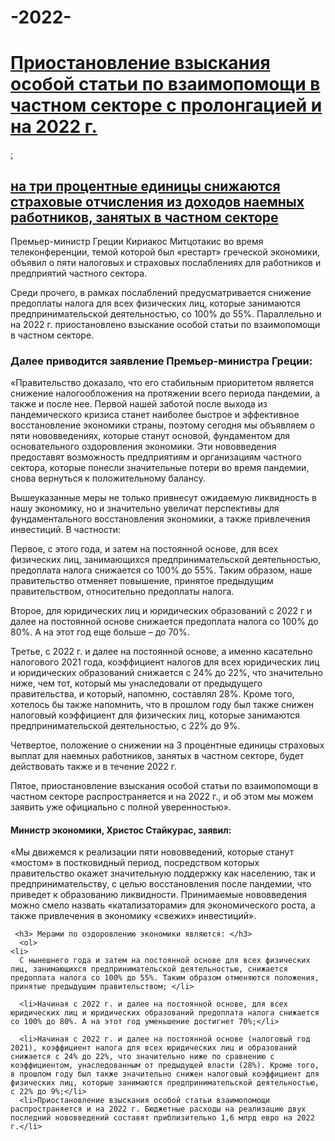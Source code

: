 # -2022-
<h1><a href="https://dkg-development.com/index.php/ru/352/priostanovlenie-vzyskaniya-osoboy-stati-po-vzaimopomoshi-v-chastnom-sektore-s-prolongaciey-i-na-2022-g">Приостановление взыскания особой статьи по взаимопомощи в частном секторе с пролонгацией и на 2022 г.</h1>: <h2>на три процентные единицы снижаются страховые отчисления из доходов наемных работников, занятых в частном секторе</a></h2>

<p>Премьер-министр Греции Кириакос Митцотакис во время телеконференции, темой которой был «рестарт» греческой экономики, объявил о пяти налоговых и страховых послаблениях для работников и предприятий частного сектора.
 </p>
<p>
  Среди прочего, в рамках послаблений предусматривается снижение предоплаты налога для всех физических лиц, которые занимаются предпринимательской деятельностью, со 100% до 55%. Параллельно и на 2022 г. приостановлено взыскание особой статьи по взаимопомощи в частном секторе. </p>
  
  <h3>Далее приводится заявление Премьер-министра Греции:</h3>
  <p>«Правительство доказало, что его стабильным приоритетом является снижение налогообложения на протяжении всего периода пандемии, а также и после нее. Первой нашей заботой после выхода из пандемического кризиса станет наиболее быстрое и эффективное восстановление экономики страны, поэтому сегодня мы объявляем о пяти нововведениях, которые станут основой, фундаментом для основательного оздоровления экономики. Эти нововведения предоставят возможность предприятиям и организациям частного сектора, которые понесли значительные потери во время пандемии, снова вернуться к положительному балансу.</p>
  
 <p>Вышеуказанные меры не только привнесут ожидаемую ликвидность в нашу экономику, но и значительно увеличат перспективы для фундаментального восстановления экономики, а также привлечения инвестиций.  В частности:</p>  
 <p>Первое, с этого года, и затем на постоянной основе, для всех физических лиц, занимающихся предпринимательской деятельностью, предоплата налога снижается со 100% до 55%. Таким образом, наше правительство отменяет повышение, принятое предыдущим правительством, относительно предоплаты налога. </p>
 
 <p>Второе, для юридических лиц и юридических образований с 2022 г и далее на постоянной основе снижается предоплата налога со 100% до 80%. А на этот год еще больше – до 70%.</p>
 
 <p>Третье, с 2022 г. и далее на постоянной основе, а именно касательно налогового 2021 года, коэффициент налогов для всех юридических лиц и юридических образований снижается с 24% до 22%, что значительно ниже, чем тот, который мы унаследовали от предыдущего правительства, и который, напомню, составлял 28%. Кроме того, хотелось бы также напомнить, что в прошлом году был также снижен налоговый коэффициент для физических лиц, которые занимаются предпринимательской деятельностью, с 22% до 9%.</p>  
 <p>
  Четвертое, положение о снижении на 3 процентные единицы страховых выплат для наемных работников, занятых в частном секторе, будет действовать также и в течение 2022 г.</p>
 
 <p>Пятое, приостановление взыскания особой статьи по взаимопомощи в частном секторе распространяется и на 2022 г., и об этом мы можем заявить уже официально с полной уверенностью».</p>  
 <h4>Министр экономики, Христос Стайкурас, заявил:</h4>
 <p>
«Мы движемся к реализации пяти нововведений, которые станут «мостом» в постковидный период, посредством которых правительство окажет значительную поддержку как населению, так и предпринимательству, с целью восстановления после пандемии, что приведет к образованию ликвидности. Принимаемые нововведения можно смело назвать «катализаторами» для экономического роста, а также привлечения в экономику «свежих» инвестиций». 
    </p>
    <p>
      
     <h3> Мерами по оздоровлению экономики являются: </h3>
      <ol>
    <li>
      С нынешнего года и затем на постоянной основе для всех физических лиц, занимающихся предпринимательской деятельностью, снижается предоплата налога со 100% до 55%. Таким образом отменяются положения, принятые предыдущим правительством; </li>
      
      <li>Начиная с 2022 г. и далее на постоянной основе, для всех юридических лиц и юридических образований предоплата налога снижается со 100% до 80%. А на этот год уменьшение достигнет 70%;</li>
      
      <li>Начиная с 2022 г. и далее на постоянной основе (налоговый год 2021), коэффициент налога для всех юридических лиц и образований снижается с 24% до 22%, что значительно ниже по сравнению с коэффициентом, унаследованным от предыдущей власти (28%). Кроме того, в прошлом году был также значительно снижен налоговый коэффициент для физических лиц, которые занимаются предпринимательской деятельностью, с 22% до 9%;</li>
      <li>Приостановление взыскания особой статьи взаимопомощи распространяется и на 2022 г. Бюджетные расходы на реализацию двух последний нововведений составят приблизительно 1,6 млрд евро на 2022 г.</li>
  </ol>
  </p>
